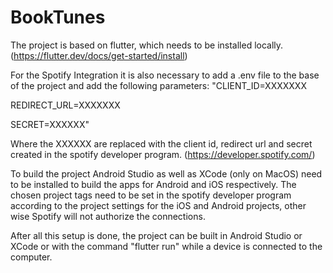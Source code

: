 # BookTunes
The project is based on flutter, which needs to be installed locally. (https://flutter.dev/docs/get-started/install)

For the Spotify Integration it is also necessary to add a .env file to the base of the project and add the following parameters:
"CLIENT_ID=XXXXXXX

REDIRECT_URL=XXXXXXX

SECRET=XXXXXX"

Where the XXXXXX are replaced with the client id, redirect url and secret created in the spotify developer program. (https://developer.spotify.com/)

To build the project Android Studio as well as XCode (only on MacOS) need to be installed to build the apps for Android and iOS respectively.
The chosen project tags need to be set in the spotify developer program according to the project settings for the iOS and Android projects, other wise Spotify will not authorize the connections.

After all this setup is done, the project can be built in Android Studio or XCode or with the command "flutter run" while a device is connected to the computer.



 
 
